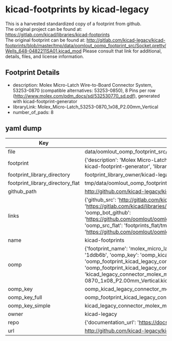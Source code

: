 # kicad-footprints by kicad-legacy  
This is a harvested standardized copy of a footprint from github.  
The original project can be found at:  
https://gitlab.com/kicad/libraries/kicad-footprints  
The original footprint can be found at:
http://gitlab.com/kicad-legacy/kicad-footprints/blob/master/tmp/data/oomlout_oomp_footprint_src/Socket.pretty/Wells_648-0482211SA01.kicad_mod
Please consult that link for additional, details, files, and license information.  
## Footprint Details
* description: Molex Micro-Latch Wire-to-Board Connector System, 53253-0870 (compatible alternatives: 53253-0850), 8 Pins per row (http://www.molex.com/pdm_docs/sd/532530770_sd.pdf), generated with kicad-footprint-generator  
* libraryLink: Molex_Micro-Latch_53253-0870_1x08_P2.00mm_Vertical  
* number_of_pads: 8  
## yaml dump  
| Key | Value |  
| --- | --- |  
| file | data/oomlout_oomp_footprint_src/kicad-footprints/Connector_Molex.pretty/Molex_Micro-Latch_53253-0870_1x08_P2.00mm_Vertical.kicad_mod |  
| footprint | {'description': 'Molex Micro-Latch Wire-to-Board Connector System, 53253-0870 (compatible alternatives: 53253-0850), 8 Pins per row (http://www.molex.com/pdm_docs/sd/532530770_sd.pdf), generated with kicad-footprint-generator', 'libraryLink': 'Molex_Micro-Latch_53253-0870_1x08_P2.00mm_Vertical', 'number_of_pads': 8} |  
| footprint_library_directory | footprint_library_owner/kicad-legacy_kicad-footprints |  
| footprint_library_directory_flat | tmp/data/oomlout_oomp_footprint_src/footprints_flat/kicad_legacy_connector_molex_molex_micro_latch_53253_0870_1x08_p2_00mm_vertical/working |  
| github_path | http://github.com/kicad-legacy/kicad-footprints/blob/master/tmp/data/oomlout_oomp_footprint_src/Connector_Molex.pretty/Molex_Micro-Latch_53253-0870_1x08_P2.00mm_Vertical.kicad_mod |  
| links | {'github_src': 'http://gitlab.com/kicad-legacy/kicad-footprints/blob/master/tmp/data/oomlout_oomp_footprint_src/Socket.pretty/Wells_648-0482211SA01.kicad_mod', 'github_src_repo': 'https://gitlab.com/kicad/libraries/kicad-footprints', 'oomp_bot': 'tmp/data/oomlout_oomp_footprint_src/footprints/kicad_legacy_connector_molex_molex_micro_latch_53253_0870_1x08_p2_00mm_vertical/working', 'oomp_bot_github': 'https://github.com/oomlout/oomlout_oomp_footprint_bot/tree/main/tmp/data/oomlout_oomp_footprint_src/footprints/kicad_legacy_connector_molex_molex_micro_latch_53253_0870_1x08_p2_00mm_vertical/working', 'oomp_src_flat': 'footprints_flat/tmp/data/oomlout_oomp_footprint_src/footprints_flat/kicad_legacy_connector_molex_molex_micro_latch_53253_0870_1x08_p2_00mm_vertical/working', 'oomp_src_flat_github': 'https://github.com/oomlout/oomlout_oomp_footprint_src/tree/main/tmp/data/oomlout_oomp_footprint_src/footprints_flat/kicad_legacy_connector_molex_molex_micro_latch_53253_0870_1x08_p2_00mm_vertical/working'} |  
| name | kicad-footprints |  
| oomp | {'footprint_name': 'molex_micro_latch_53253_0870_1x08_p2_00mm_vertical', 'library_name': 'connector_molex', 'md5': '1ddb6b36ec2703dfd5701a5d0414db34', 'md5_10': '1ddb6b36ec', 'md5_5': '1ddb6', 'md5_6': '1ddb6b', 'oomp_key': 'oomp_kicad_legacy_connector_molex_molex_micro_latch_53253_0870_1x08_p2_00mm_vertical', 'oomp_key_extra': 'oomp_footprint_kicad_legacy_connector_molex_molex_micro_latch_53253_0870_1x08_p2_00mm_vertical', 'oomp_key_full': 'oomp_footprint_kicad_legacy_connector_molex_molex_micro_latch_53253_0870_1x08_p2_00mm_vertical_1ddb6b', 'oomp_key_simple': 'kicad_legacy_connector_molex_molex_micro_latch_53253_0870_1x08_p2_00mm_vertical', 'original_filename': 'data/oomlout_oomp_footprint_src/kicad-footprints/Connector_Molex.pretty/Molex_Micro-Latch_53253-0870_1x08_P2.00mm_Vertical.kicad_mod', 'owner_name': 'kicad_legacy'} |  
| oomp_key | oomp_kicad_legacy_connector_molex_molex_micro_latch_53253_0870_1x08_p2_00mm_vertical |  
| oomp_key_full | oomp_footprint_kicad_legacy_connector_molex_molex_micro_latch_53253_0870_1x08_p2_00mm_vertical |  
| oomp_key_simple | kicad_legacy_connector_molex_molex_micro_latch_53253_0870_1x08_p2_00mm_vertical |  
| owner | kicad-legacy |  
| repo | {'documentation_url': 'https://docs.github.com/rest/repos/repos#get-a-repository', 'message': 'Not Found'} |  
| url | http://github.com/kicad-legacy/kicad-footprints |  

